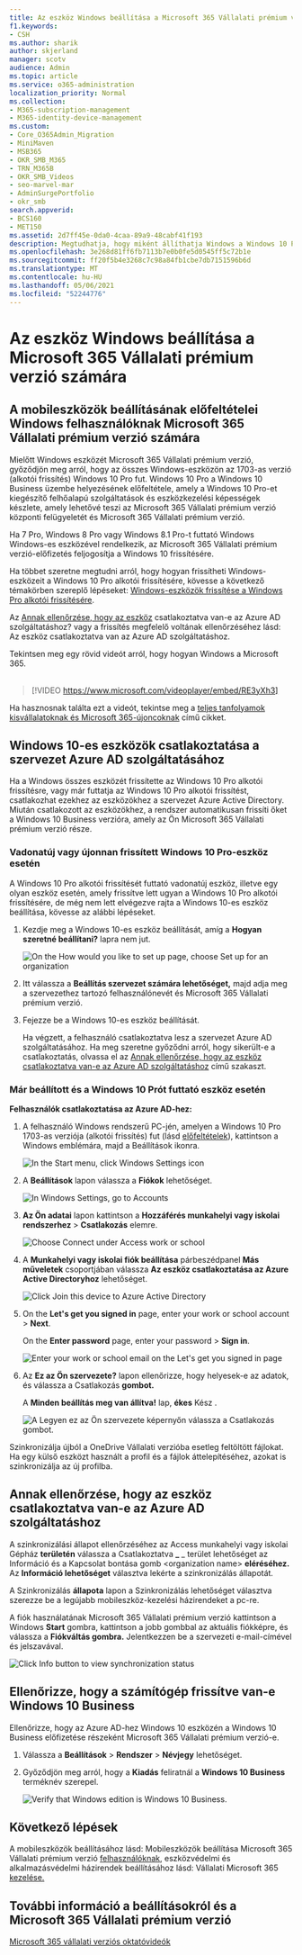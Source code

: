 ```yaml
---
title: Az eszköz Windows beállítása a Microsoft 365 Vállalati prémium verzió számára
f1.keywords:
- CSH
ms.author: sharik
author: skjerland
manager: scotv
audience: Admin
ms.topic: article
ms.service: o365-administration
localization_priority: Normal
ms.collection:
- M365-subscription-management
- M365-identity-device-management
ms.custom:
- Core_O365Admin_Migration
- MiniMaven
- MSB365
- OKR_SMB_M365
- TRN_M365B
- OKR_SMB_Videos
- seo-marvel-mar
- AdminSurgePortfolio
- okr_smb
search.appverid:
- BCS160
- MET150
ms.assetid: 2d7ff45e-0da0-4caa-89a9-48cabf41f193
description: Megtudhatja, hogy miként állíthatja Windows a Windows 10 Pro-et futtató Microsoft 365 Vállalati prémium verzió központi felügyelet és biztonsági vezérlők engedélyezésével.
ms.openlocfilehash: 3e268d81ff6fb7113b7e0b0fe5d0545ff5c72b1e
ms.sourcegitcommit: ff20f5b4e3268c7c98a84fb1cbe7db7151596b6d
ms.translationtype: MT
ms.contentlocale: hu-HU
ms.lasthandoff: 05/06/2021
ms.locfileid: "52244776"
---
```

# <a name="set-up-windows-devices-for-microsoft-365-business-premium-users"></a>Az eszköz Windows beállítása a Microsoft 365 Vállalati prémium verzió számára

## <a name="prerequisites-for-setting-up-windows-devices-for-microsoft-365-business-premium-users"></a>A mobileszközök beállításának előfeltételei Windows felhasználóknak Microsoft 365 Vállalati prémium verzió számára

Mielőtt Windows eszközét Microsoft 365 Vállalati prémium verzió, győződjön meg arról, hogy az összes Windows-eszközön az 1703-as verzió (alkotói frissítés) Windows 10 Pro fut. Windows 10 Pro a Windows 10 Business üzembe helyezésének előfeltétele, amely a Windows 10 Pro-et kiegészítő felhőalapú szolgáltatások és eszközkezelési képességek készlete, amely lehetővé teszi az Microsoft 365 Vállalati prémium verzió központi felügyeletét és Microsoft 365 Vállalati prémium verzió.
  
Ha 7 Pro, Windows 8 Pro vagy Windows 8.1 Pro-t futtató Windows Windows-es eszközével rendelkezik, az Microsoft 365 Vállalati prémium verzió-előfizetés feljogosítja a Windows 10 frissítésére.
  
Ha többet szeretne megtudni arról, hogy hogyan frissítheti Windows-eszközeit a Windows 10 Pro alkotói frissítésére, kövesse a következő témakörben szereplő lépéseket: [Windows-eszközök frissítése a Windows Pro alkotói frissítésére](upgrade-to-windows-pro-creators-update.md).
  
Az [Annak ellenőrzése, hogy az eszköz](#verify-the-device-is-connected-to-azure-ad) csatlakoztatva van-e az Azure AD szolgáltatáshoz? vagy a frissítés megfelelő voltának ellenőrzéséhez lásd: Az eszköz csatlakoztatva van az Azure AD szolgáltatáshoz.

Tekintsen meg egy rövid videót arról, hogy hogyan Windows a Microsoft 365.<br><br>

> [!VIDEO https://www.microsoft.com/videoplayer/embed/RE3yXh3] 

Ha hasznosnak találta ezt a videót, tekintse meg a [teljes tanfolyamok kisvállalatoknak és Microsoft 365-újoncoknak](../business-video/index.yml) című cikket.
  
## <a name="join-windows-10-devices-to-your-organizations-azure-ad"></a>Windows 10-es eszközök csatlakoztatása a szervezet Azure AD szolgáltatásához

Ha a Windows összes eszközét frissítette az Windows 10 Pro alkotói frissítésre, vagy már futtatja az Windows 10 Pro alkotói frissítést, csatlakozhat ezekhez az eszközökhez a szervezet Azure Active Directory. Miután csatlakozott az eszközökhez, a rendszer automatikusan frissíti őket a Windows 10 Business verzióra, amely az Ön Microsoft 365 Vállalati prémium verzió része.
  
### <a name="for-a-brand-new-or-newly-upgraded-windows-10-pro-device"></a>Vadonatúj vagy újonnan frissített Windows 10 Pro-eszköz esetén

A Windows 10 Pro alkotói frissítését futtató vadonatúj eszköz, illetve egy olyan eszköz esetén, amely frissítve lett ugyan a Windows 10 Pro alkotói frissítésére, de még nem lett elvégezve rajta a Windows 10-es eszköz beállítása, kövesse az alábbi lépéseket.
  
1. Kezdje meg a Windows 10-es eszköz beállítását, amíg a **Hogyan szeretné beállítani?** lapra nem jut. 
    
    ![On the How would you like to set up page, choose Set up for an organization](../media/1b0b2dba-00bb-4a99-a729-441479220cb7.png)
  
2. Itt válassza a **Beállítás szervezet számára lehetőséget,** majd adja meg a szervezethez tartozó felhasználónevét és Microsoft 365 Vállalati prémium verzió. 
    
3. Fejezze be a Windows 10-es eszköz beállítását.
    
   Ha végzett, a felhasználó csatlakoztatva lesz a szervezet Azure AD szolgáltatásához. Ha meg szeretne győződni arról, hogy sikerült-e a csatlakoztatás, olvassa el az [Annak ellenőrzése, hogy az eszköz csatlakoztatva van-e az Azure AD szolgáltatáshoz](#verify-the-device-is-connected-to-azure-ad) című szakaszt. 
  
### <a name="for-a-device-already-set-up-and-running-windows-10-pro"></a>Már beállított és a Windows 10 Prót futtató eszköz esetén

 **Felhasználók csatlakoztatása az Azure AD-hez:**
  
1. A felhasználó Windows rendszerű PC-jén, amelyen a Windows 10 Pro 1703-as verziója (alkotói frissítés) fut (lásd [előfeltételek](pre-requisites-for-data-protection.md)), kattintson a Windows emblémára, majd a Beállítások ikonra.
  
   ![In the Start menu, click Windows Settings icon](../media/74e1ce9a-1554-4761-beb9-330b176e9b9d.png)
  
2. A **Beállítások** lapon válassza a **Fiókok** lehetőséget.
  
   ![In Windows Settings, go to Accounts](../media/472fd688-d111-4788-9fbb-56a00fbdc24d.png)
  
3. **Az Ön adatai** lapon kattintson a **Hozzáférés munkahelyi vagy iskolai rendszerhez** \> **Csatlakozás** elemre.
  
   ![Choose Connect under Access work or school](../media/af3a4e3f-f9b9-4969-b3e2-4ef99308090c.png)
  
4. A **Munkahelyi vagy iskolai fiók beállítása** párbeszédpanel **Más műveletek** csoportjában válassza **Az eszköz csatlakoztatása az Azure Active Directoryhoz** lehetőséget.
  
   ![Click Join this device to Azure Active Directory](../media/fb709a1b-05a9-4750-9cb9-e097f4412cba.png)
  
5. On the **Let's get you signed in** page, enter your work or school account \> **Next**.
  
   On the **Enter password** page, enter your password \> **Sign in**.
  
   ![Enter your work or school email on the Let's get you signed in page](../media/f70eb148-b1d2-4ba3-be38-7317eaf0321a.png)
  
6. Az **Ez az Ön szervezete?** lapon ellenőrizze, hogy helyesek-e az adatok, és válassza a Csatlakozás **gombot.**
  
   A **Minden beállítás meg van állítva!** lap, **ékes** Kész .
  
   ![A Legyen ez az Ön szervezete képernyőn válassza a Csatlakozás gombot.](../media/c749c0a2-5191-4347-a451-c062682aa1fb.png)
  
Szinkronizálja újból a OneDrive Vállalati verzióba esetleg feltöltött fájlokat. Ha egy külső eszközt használt a profil és a fájlok áttelepítéséhez, azokat is szinkronizálja az új profilba.
  
## <a name="verify-the-device-is-connected-to-azure-ad"></a>Annak ellenőrzése, hogy az eszköz csatlakoztatva van-e az Azure AD szolgáltatáshoz

A szinkronizálási állapot ellenőrzéséhez az Access munkahelyi vagy iskolai Gépház **területén** válassza a Csatlakoztatva **_** _ terület lehetőséget az Információ és a Kapcsolat bontása gomb  \<organization name\> **eléréséhez.**  Az **Információ lehetőséget** választva lekérte a szinkronizálás állapotát. 
  
A Szinkronizálás **állapota** lapon  a Szinkronizálás lehetőséget választva szerezze be a legújabb mobileszköz-kezelési házirendeket a pc-re.
  
A fiók használatának Microsoft 365 Vállalati prémium verzió kattintson a Windows **Start** gombra, kattintson a jobb gombbal az aktuális fiókképre, és válassza a **Fiókváltás gombra.** Jelentkezzen be a szervezeti e-mail-címével és jelszavával.
  
![Click Info button to view synchronization status](../media/818f7043-adbf-402a-844a-59d50034911d.png)
  
## <a name="verify-the-pc-is-upgraded-to-windows-10-business"></a>Ellenőrizze, hogy a számítógép frissítve van-e Windows 10 Business

Ellenőrizze, hogy az Azure AD-hez Windows 10 eszközén a Windows 10 Business előfizetése részeként Microsoft 365 Vállalati prémium verzió-e.
  
1. Válassza a **Beállítások** \> **Rendszer** \> **Névjegy** lehetőséget.
    
2. Győződjön meg arról, hogy a **Kiadás** feliratnál a **Windows 10 Business** terméknév szerepel.
    
    ![Verify that Windows edition is Windows 10 Business.](../media/ff660fc8-d3ba-431b-89a5-f5abded96c4d.png)
  
## <a name="next-steps"></a>Következő lépések

A mobileszközök beállításához lásd: Mobileszközök beállítása Microsoft 365 Vállalati prémium verzió [felhasználóknak](set-up-mobile-devices.md), eszközvédelmi és alkalmazásvédelmi házirendek beállításához lásd: Vállalati Microsoft 365 [kezelése.](manage.md)
  
## <a name="for-more-on-setting-up-and-using-microsoft-365-business-premium"></a>További információ a beállításokról és a Microsoft 365 Vállalati prémium verzió

[Microsoft 365 vállalati verziós oktatóvideók](../business-video/index.yml)
